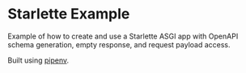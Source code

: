 # Starlette Example

Example of how to create and use a Starlette ASGI app with OpenAPI schema generation, empty response, and request payload access.

Built using [pipenv](https://pipenv.pypa.io/en/latest/).
